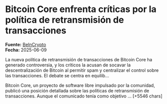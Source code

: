 # Bitcoin Core enfrenta críticas por la política de retransmisión de transacciones

**Fuente:** [BeInCrypto](https://es.beincrypto.com/controversia-politica-retransmision-transacciones-bitcoin-core/)  
**Fecha:** 2025-06-09

La nueva política de retransmisión de transacciones de Bitcoin Core ha generado controversia, y los críticos la acusan de socavar la descentralización de Bitcoin al permitir spam y centralizar el control sobre las transacciones. El debate se centra en equilib…

Bitcoin Core, un proyecto de software libre impulsado por la comunidad, publicó una posición detallada sobre las políticas de retransmisión de transacciones. Aunque el comunicado tenía como objetivo … [+5546 chars]

